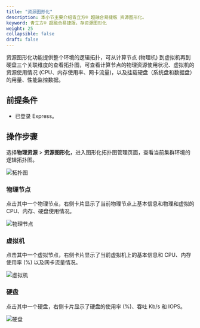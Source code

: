 ```yaml
---
title: "资源图形化"
description: 本小节主要介绍青立方® 超融合易捷版 资源图形化。 
keyword: 青立方® 超融合易捷版，存资源图形化
weight: 25
collapsible: false
draft: false
---
```



资源图形化功能提供整个环境的逻辑拓扑，可从计算节点 (物理机) 到虚拟机再到硬盘三个关联维度的查看拓扑图，可查看计算节点的物理资源使用状况、虚拟机的资源使用情况 (CPU、内存使用率、网卡流量)，以及挂载硬盘（系统盘和数据盘）的用量、性能监控数据。

## 前提条件

- 已登录 Express。

## 操作步骤

选择**物理资源** > **资源图形化**，进入图形化拓扑图管理页面，查看当前集群环境的逻辑拓扑图。
   
![拓扑图](../../_images/graph.png)

### 物理节点

点击其中一个物理节点，右侧卡片显示了当前物理节点上基本信息和物理和虚拟的 CPU、内存、硬盘使用情况。

![物理节点](../../_images/physical_node.png)

### 虚拟机

点击其中一个虚拟节点，右侧卡片显示了当前虚拟机上的基本信息和 CPU、内存使用率 (%) 以及网卡流量情况。

![虚拟机](../../_images/virtual_host.png)

### 硬盘

点击其中一个硬盘，右侧卡片显示了硬盘的使用率 (%)、吞吐 Kb/s 和 IOPS。

![硬盘](../../_images/imaging_disk.png)
